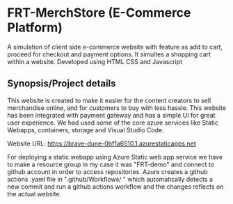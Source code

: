 # FRT-MerchStore (E-Commerce Platform)
 
A simulation of client side e-commerce website with feature as add to cart, proceed for checkout and payment options. It simultes a shopping cart within a website. Developed using HTML CSS and Javascript
 
## Synopsis/Project details
This website is created to make it easier for the content creators to sell merchandise online, and for customers to buy with less hassle. This website has been integrated with payment gateway and has a simple UI for great user experience. We had used some of the core azure services like Static Webapps, containers, storage and Visual Studio Code.

Website URL: https://brave-dune-0bf1a6510.1.azurestaticapps.net

For deploying a static webapp using Azure Static web app service we have to make a resource group in my case it was "FRT-demo" and connect to github account in order to access repositories. Azure creates a github actions .yaml file in ".github/Workflows/ " which automatically detects a new commit and run a github actions workflow and the changes reflects on the actual website.

